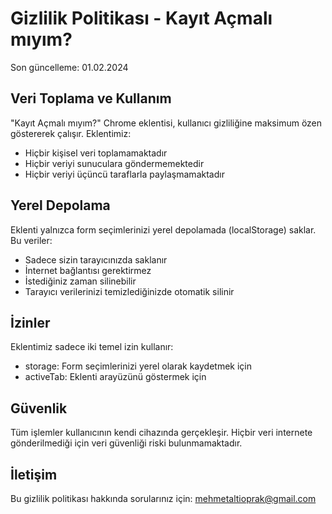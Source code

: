 # Gizlilik Politikası - Kayıt Açmalı mıyım?

Son güncelleme: 01.02.2024

## Veri Toplama ve Kullanım

"Kayıt Açmalı mıyım?" Chrome eklentisi, kullanıcı gizliliğine maksimum özen göstererek çalışır. Eklentimiz:

- Hiçbir kişisel veri toplamamaktadır
- Hiçbir veriyi sunuculara göndermemektedir
- Hiçbir veriyi üçüncü taraflarla paylaşmamaktadır

## Yerel Depolama

Eklenti yalnızca form seçimlerinizi yerel depolamada (localStorage) saklar. Bu veriler:

- Sadece sizin tarayıcınızda saklanır
- İnternet bağlantısı gerektirmez
- İstediğiniz zaman silinebilir
- Tarayıcı verilerinizi temizlediğinizde otomatik silinir

## İzinler

Eklentimiz sadece iki temel izin kullanır:

- storage: Form seçimlerinizi yerel olarak kaydetmek için
- activeTab: Eklenti arayüzünü göstermek için

## Güvenlik

Tüm işlemler kullanıcının kendi cihazında gerçekleşir. Hiçbir veri internete gönderilmediği için veri güvenliği riski bulunmamaktadır.

## İletişim

Bu gizlilik politikası hakkında sorularınız için: mehmetaltioprak@gmail.com
